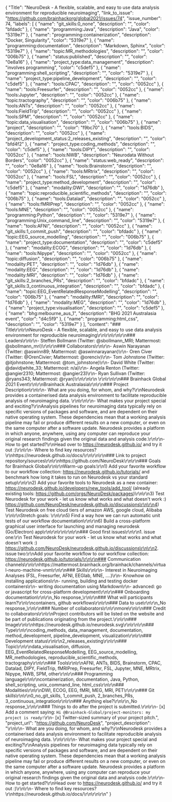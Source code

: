 {
  "Title": "NeuroDesk - A flexible, scalable, and easy to use data analysis environment for reproducible neuroimaging",
  "link_to_issue": "https://github.com/brainhackorg/global2021/issues/74",
  "issue_number": 74,
  "labels": [
    {
      "name": "git_skills:0_none",
      "description": "",
      "color": "bfdadc"
    },
    {
      "name": "programming:Java",
      "description": "Java",
      "color": "5319e7"
    },
    {
      "name": "programming:containerization",
      "description": "Docker, Singularity",
      "color": "5319e7"
    },
    {
      "name": "programming:documentation",
      "description": "Markdown, Sphinx",
      "color": "5319e7"
    },
    {
      "name": "topic:MR_methodologies",
      "description": "",
      "color": "006b75"
    },
    {
      "name": "status:published",
      "description": "",
      "color": "0e8a16"
    },
    {
      "name": "project_type:data_management",
      "description": "involves programming",
      "color": "c5def5"
    },
    {
      "name": "programming:shell_scripting",
      "description": "",
      "color": "5319e7"
    },
    {
      "name": "project_type:pipeline_development",
      "description": "",
      "color": "c5def5"
    },
    {
      "name": "tools:CPAC",
      "description": "",
      "color": "0052cc"
    },
    {
      "name": "tools:Freesurfer",
      "description": "",
      "color": "0052cc"
    },
    {
      "name": "tools:Jupyter",
      "description": "",
      "color": "0052cc"
    },
    {
      "name": "topic:tractography",
      "description": "",
      "color": "006b75"
    },
    {
      "name": "tools:ANTs",
      "description": "",
      "color": "0052cc"
    },
    {
      "name": "tools:FieldTrip",
      "description": "",
      "color": "0052cc"
    },
    {
      "name": "tools:SPM",
      "description": "",
      "color": "0052cc"
    },
    {
      "name": "topic:data_visualisation",
      "description": "",
      "color": "006b75"
    },
    {
      "name": "project",
      "description": "",
      "color": "f9bc70"
    },
    {
      "name": "tools:BIDS",
      "description": "",
      "color": "0052cc"
    },
    {
      "name": "project_development_status:2_releases_existing",
      "description": "",
      "color": "bfd4f2"
    },
    {
      "name": "project_type:coding_methods",
      "description": "",
      "color": "c5def5"
    },
    {
      "name": "tools:DIPY",
      "description": "",
      "color": "0052cc"
    },
    {
      "name": "tools:NWB",
      "description": "Neurodata Without Borders",
      "color": "0052cc"
    },
    {
      "name": "status:web_ready",
      "description": "",
      "color": "0e8a16"
    },
    {
      "name": "tools:Brainstorm",
      "description": "",
      "color": "0052cc"
    },
    {
      "name": "tools:MRtrix",
      "description": "",
      "color": "0052cc"
    },
    {
      "name": "tools:FSL",
      "description": "",
      "color": "0052cc"
    },
    {
      "name": "project_type:method_development",
      "description": "",
      "color": "c5def5"
    },
    {
      "name": "modality:DWI",
      "description": "",
      "color": "1d76db"
    },
    {
      "name": "topic:reproducible_scientific_methods",
      "description": "",
      "color": "006b75"
    },
    {
      "name": "tools:Datalad",
      "description": "",
      "color": "0052cc"
    },
    {
      "name": "tools:fMRIPrep",
      "description": "",
      "color": "0052cc"
    },
    {
      "name": "tools:MNE",
      "description": "",
      "color": "0052cc"
    },
    {
      "name": "programming:Python",
      "description": "",
      "color": "5319e7"
    },
    {
      "name": "programming:Unix_command_line",
      "description": "",
      "color": "5319e7"
    },
    {
      "name": "tools:AFNI",
      "description": "",
      "color": "0052cc"
    },
    {
      "name": "git_skills:1_commit_push",
      "description": "",
      "color": "bfdadc"
    },
    {
      "name": "topic:EEG_source_modelling",
      "description": "",
      "color": "006b75"
    },
    {
      "name": "project_type:documentation",
      "description": "",
      "color": "c5def5"
    },
    {
      "name": "modality:ECOG",
      "description": "",
      "color": "1d76db"
    },
    {
      "name": "tools:Nipype",
      "description": "",
      "color": "0052cc"
    },
    {
      "name": "topic:diffusion",
      "description": "",
      "color": "006b75"
    },
    {
      "name": "modality:PET",
      "description": "",
      "color": "1d76db"
    },
    {
      "name": "modality:EEG",
      "description": "",
      "color": "1d76db"
    },
    {
      "name": "modality:MRI",
      "description": "",
      "color": "1d76db"
    },
    {
      "name": "git_skills:2_branches_PRs",
      "description": "",
      "color": "bfdadc"
    },
    {
      "name": "git_skills:3_continuous_integration",
      "description": "",
      "color": "bfdadc"
    },
    {
      "name": "topic:EEG_EventRelatedResponseModelling",
      "description": "",
      "color": "006b75"
    },
    {
      "name": "modality:fMRI",
      "description": "",
      "color": "1d76db"
    },
    {
      "name": "modality:MEG",
      "description": "",
      "color": "1d76db"
    },
    {
      "name": "project_type:visualisation",
      "description": "",
      "color": "c5def5"
    },
    {
      "name": "bhg:melbourne_aus_1",
      "description": "BHG 2021 Australasia event",
      "color": "d4c5f9"
    },
    {
      "name": "programming:html_css",
      "description": "",
      "color": "5319e7"
    }
  ],
  "content": "### Title\r\n\r\nNeuroDesk - A flexible, scalable, and easy to use data analysis environment for reproducible neuroimaging\r\n\r\n\r\n\r\n### Leaders\r\n\r\n- Steffen Bollmann (Twitter: @sbollmann_MRI; Mattermost: @sbollmann_mri)\r\n\r\n### Collaborators\r\n\r\n- Aswin Narayanan (Twitter: @aswinn89; Mattermost: @aswinnarayanan)\r\n- Oren Civer (Twitter: @OrenCivier; Mattermost: @orenciv)\r\n- Tom Johnstone (Twitter:  @itjohnstone; Mattermost: @tom_johnstone)\r\n- David White (Twitter: @davidjwhite_33; Mattermost: n/a)\r\n- Angela Renton (Twitter: @angier2310; Mattermost: @angier23)\r\n- Ryan Sullivan (Twitter: @ryans343; Mattermost: @ryan)\r\n\r\n\r\n \r\n\r\n\r\n### Brainhack Global 2021 Event\r\n\r\nBrainhack Australasia\r\n\r\n### Project Description\r\n\r\n- What are you doing, for whom, and why?\r\nNeurodesk provides a containerised data analysis environment to facilitate reproducible analysis of neuroimaging data. \r\n\r\n\r\n- What makes your project special and exciting?\r\nAnalysis pipelines for neuroimaging data typically rely on specific versions of packages and software, and are dependent on their native operating system. These dependencies mean that a working analysis pipeline may fail or produce different results on a new computer, or even on the same computer after a software update. Neurodesk provides a platform in which anyone, anywhere, using any computer can reproduce your original research findings given the original data and analysis code.\r\n\r\n- How to get started?\r\nHead over to https://neurodesk.github.io/ and try it out :)\r\n\r\n- Where to find key resources?\r\nhttps://neurodesk.github.io/docs/\r\n\r\n\r\n### Link to project repository/sources\r\n\r\nhttps://github.com/NeuroDesk\r\n\r\n### Goals for Brainhack Global\r\n\r\nWarm-up goals:\r\n1) Add your favorite workflow to our workflow collection: https://neurodesk.github.io/tutorials/ and benchmark how long it takes to run on Neurodesk vs your standard setup\r\n\r\n2) Add your favorite tools to Neurodesk as a new container: https://neurodesk.github.io/developers/new_tools/add_tool/ (already existing tools: https://github.com/orgs/NeuroDesk/packages)\r\n\r\n3) Test Neurodesk for your work - let us know what works and what doesn't work :) https://github.com/NeuroDesk/neurodesk.github.io/discussions\r\n\r\n4) Test Neurodesk on free cloud tiers of amazon AWS, google cloud, Alibaba \r\n\r\nStretch goals: \r\n\r\n5) Find a way how we can run automatic unit tests of our workflow documentation\r\n\r\n6) Build a cross-platform graphical user interface for launching and managing neurodesk (Go/Electron) app\r\n\r\n\r\n\r\n\r\n### Good first issues\r\n\r\n1. issue one:\r\n Test Neurodesk for your work - let us know what works and what doesn't work :) https://github.com/NeuroDesk/neurodesk.github.io/discussions\r\n\r\n2. issue two:\r\nAdd your favorite workflow to our workflow collection: https://neurodesk.github.io/tutorials/\r\n\r\n### Communication channels\r\n\r\nhttps://mattermost.brainhack.org/brainhack/channels/virtual-neuro-machine-vnm\r\n\r\n### Skills\r\n\r\n- Interest in Neuroimaging Analyses (FSL, Freesurfer, AFNI, EEGlab, MNE, ....)\r\n- Knowhow on installing applications\r\n- running, building and testing docker containers\r\n- writing documentation using Markdown\r\n- advanced: go or javascript for cross-platform development\r\n\r\n### Onboarding documentation\r\n\r\n_No response_\r\n\r\n### What will participants learn?\r\n\r\ncontainers, github workflows\r\n\r\n### Data to use\r\n\r\n_No response_\r\n\r\n### Number of collaborators\r\n\r\nmore\r\n\r\n### Credit to collaborators\r\n\r\nProject contributors will be listed on the website and be part of publications originating from the project.\r\n\r\n### Image\r\n\r\nhttps://neurodesk.github.io/neurodesk.svg\r\n\r\n\r\n### Type\r\n\r\ncoding_methods, data_management, documentation, method_development, pipeline_development, visualization\r\n\r\n### Development status\r\n\r\n2_releases_existing\r\n\r\n### Topic\r\n\r\ndata_visualisation, diffusion, EEG_EventRelatedResponseModelling, EEG_source_modelling, MR_methodologies, reproducible_scientific_methods, tractography\r\n\r\n### Tools\r\n\r\nAFNI, ANTs, BIDS, Brainstorm, CPAC, Datalad, DIPY, FieldTrip, fMRIPrep, Freesurfer, FSL, Jupyter, MNE, MRtrix, Nipype, NWB, SPM, other\r\n\r\n### Programming language\r\n\r\ncontainerization, documentation, Java, Python, shell_scripting, unix_command_line, html_css\r\n\r\n### Modalities\r\n\r\nDWI, ECOG, EEG, fMRI, MEG, MRI, PET\r\n\r\n### Git skills\r\n\r\n0_no_git_skills, 1_commit_push, 2_branches_PRs, 3_continuous_integration\r\n\r\n### Anything else?\r\n\r\n_No response_\r\n\r\n### Things to do after the project is submitted.\r\n\r\n- [x] Add a comment saying: `Hi @Brainhack-Global/project-monitors: my project is ready!`\r\n- [x] Twitter-sized summary of your project pitch.",
  "project_url": "https://github.com/NeuroDesk",
  "project_description": "\r\n\r\n- What are you doing, for whom, and why?\r\nNeurodesk provides a containerised data analysis environment to facilitate reproducible analysis of neuroimaging data. \r\n\r\n\r\n- What makes your project special and exciting?\r\nAnalysis pipelines for neuroimaging data typically rely on specific versions of packages and software, and are dependent on their native operating system. These dependencies mean that a working analysis pipeline may fail or produce different results on a new computer, or even on the same computer after a software update. Neurodesk provides a platform in which anyone, anywhere, using any computer can reproduce your original research findings given the original data and analysis code.\r\n\r\n- How to get started?\r\nHead over to https://neurodesk.github.io/ and try it out :)\r\n\r\n- Where to find key resources?\r\nhttps://neurodesk.github.io/docs/\r\n\r\n\r\n"
}
